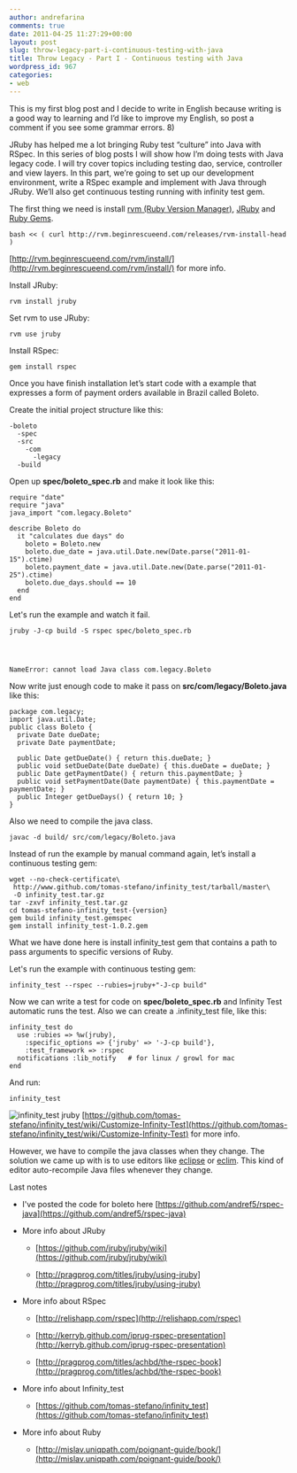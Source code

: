 ```yaml
---
author: andrefarina
comments: true
date: 2011-04-25 11:27:29+00:00
layout: post
slug: throw-legacy-part-i-continuous-testing-with-java
title: Throw Legacy - Part I - Continuous testing with Java
wordpress_id: 967
categories:
- web
---
```


This is my first blog post and I decide to write in English because writing is a good way to learning and I’d like to improve my English, so post a comment if you see some grammar errors. 8)

JRuby has helped me a lot bringing Ruby test “culture” into Java with RSpec.
In this series of blog posts I will show how I’m doing tests with Java legacy code. I will try cover topics including testing dao, service, controller and view layers.
In this part, we’re going to set up our development environment, write a RSpec example and implement with Java through JRuby. We’ll also get continuous testing running with infinity test gem.

The first thing we need is install [rvm (Ruby Version Manager)](https://rvm.beginrescueend.com/), [JRuby](http://www.jruby.org/) and [Ruby Gems](http://rubygems.org/).

    
    bash << ( curl http://rvm.beginrescueend.com/releases/rvm-install-head )


[http://rvm.beginrescueend.com/rvm/install/](http://rvm.beginrescueend.com/rvm/install/) for more info.

Install JRuby:

    
    rvm install jruby


Set rvm to use JRuby:

    
    rvm use jruby


Install RSpec:

    
    gem install rspec


Once you have finish installation let’s start code with a example that expresses a form of payment orders available in Brazil called Boleto.

Create the initial project structure like this:

    
    -boleto
      -spec
      -src
        -com
          -legacy
      -build


Open up **spec/boleto_spec.rb** and make it look like this:

    
    require "date"
    require "java"
    java_import "com.legacy.Boleto"
    
    describe Boleto do
      it "calculates due days" do
        boleto = Boleto.new
        boleto.due_date = java.util.Date.new(Date.parse("2011-01-15").ctime)
        boleto.payment_date = java.util.Date.new(Date.parse("2011-01-25").ctime)
        boleto.due_days.should == 10
      end
    end


Let's run the example and watch it fail.

    
    jruby -J-cp build -S rspec spec/boleto_spec.rb



    
    NameError: cannot load Java class com.legacy.Boleto


Now write just enough code to make it pass on **src/com/legacy/Boleto.java** like this:

    
    package com.legacy;
    import java.util.Date;
    public class Boleto {
      private Date dueDate;
      private Date paymentDate;
    
      public Date getDueDate() { return this.dueDate; }
      public void setDueDate(Date dueDate) { this.dueDate = dueDate; }
      public Date getPaymentDate() { return this.paymentDate; }
      public void setPaymentDate(Date paymentDate) { this.paymentDate = paymentDate; }
      public Integer getDueDays() { return 10; }
    }


Also we need to compile the java class.

    
    javac -d build/ src/com/legacy/Boleto.java


Instead of run the example by manual command again, let’s install a continuous testing gem:

    
    wget --no-check-certificate\
     http://www.github.com/tomas-stefano/infinity_test/tarball/master\
     -O infinity_test.tar.gz
    tar -zxvf infinity_test.tar.gz
    cd tomas-stefano-infinity_test-{version}
    gem build infinity_test.gemspec
    gem install infinity_test-1.0.2.gem


What we have done here is install infinity_test gem that contains a path to pass arguments to specific versions of Ruby.

Let's run the example with continuous testing gem:

    
    infinity_test --rspec --rubies=jruby+"-J-cp build"


Now we can write a test for code on **spec/boleto_spec.rb** and Infinity Test automatic runs the test.
Also we can create a .infinity_test file, like this:

    
    infinity_test do
      use :rubies => %w(jruby),
        :specific_options => {'jruby' => '-J-cp build'},
        :test_framework => :rspec
      notifications :lib_notify   # for linux / growl for mac
    end


And run:

    
    infinity_test


![infinity_test jruby](http://1up4dev.org/wp-content/uploads/2011/04/infinity_test.png)
[https://github.com/tomas-stefano/infinity_test/wiki/Customize-Infinity-Test](https://github.com/tomas-stefano/infinity_test/wiki/Customize-Infinity-Test) for more info.

However, we have to compile the java classes when they change. The solution we came up with is to use editors like [eclipse](http://www.eclipse.org/) or [eclim](http://eclim.org/). This kind of editor auto-recompile Java files whenever they change.

Last notes



	
  * I've posted the code for boleto here [https://github.com/andref5/rspec-java](https://github.com/andref5/rspec-java)

	
  * More info about JRuby

	
    * [https://github.com/jruby/jruby/wiki](https://github.com/jruby/jruby/wiki)

	
    * [http://pragprog.com/titles/jruby/using-jruby](http://pragprog.com/titles/jruby/using-jruby)




	
  * More info about RSpec

	
    * [http://relishapp.com/rspec](http://relishapp.com/rspec)

	
    * [http://kerryb.github.com/iprug-rspec-presentation](http://kerryb.github.com/iprug-rspec-presentation)

	
    * [http://pragprog.com/titles/achbd/the-rspec-book](http://pragprog.com/titles/achbd/the-rspec-book)




	
  * More info about Infinity_test

	
    * [https://github.com/tomas-stefano/infinity_test](https://github.com/tomas-stefano/infinity_test)




	
  * More info about Ruby

	
    * [http://mislav.uniqpath.com/poignant-guide/book/](http://mislav.uniqpath.com/poignant-guide/book/)





